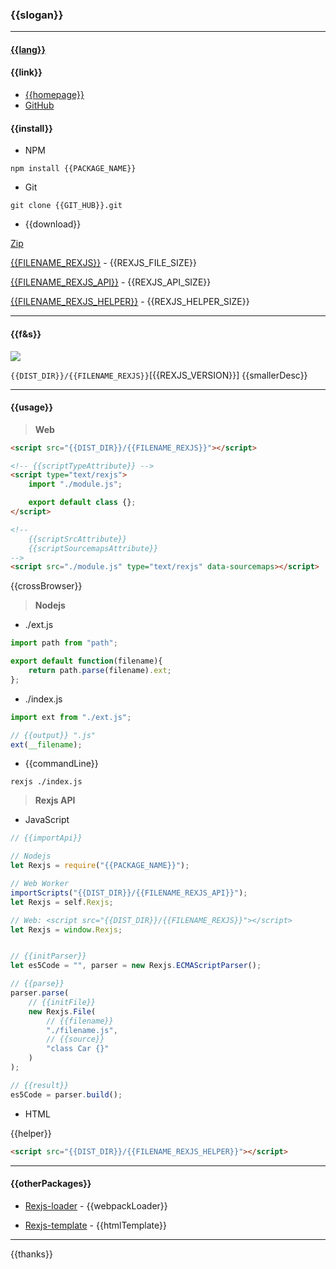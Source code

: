### {{slogan}}

------

#### [{{lang}}]({{GIT_HUB}}/{{langPath}})

#### {{link}}
* [{{homepage}}]({{HOME_PAGE_URL}})
* [GitHub]({{GIT_HUB}})

#### {{install}}
* NPM
```
npm install {{PACKAGE_NAME}}
```

* Git
```
git clone {{GIT_HUB}}.git
```

* {{download}}

[Zip]({{GIT_HUB}}/archive/master.zip)

[{{FILENAME_REXJS}}]({{GIT_HUB_USER_CONTENT}}/{{DIST_DIR}}/{{FILENAME_REXJS}}) - {{REXJS_FILE_SIZE}}

[{{FILENAME_REXJS_API}}]({{GIT_HUB_USER_CONTENT}}/{{DIST_DIR}}/{{FILENAME_REXJS_API}}) - {{REXJS_API_SIZE}}

[{{FILENAME_REXJS_HELPER}}]({{GIT_HUB_USER_CONTENT}}/{{DIST_DIR}}/{{FILENAME_REXJS_HELPER}}) - {{REXJS_HELPER_SIZE}}

-----

#### {{f&s}}
![]({{GIT_HUB_USER_CONTENT}}/doc/image/compare.jpg)

`{{DIST_DIR}}/{{FILENAME_REXJS}}`[{{REXJS_VERSION}}] {{smallerDesc}}

-----

#### {{usage}}

> **Web**
```html
<script src="{{DIST_DIR}}/{{FILENAME_REXJS}}"></script>

<!-- {{scriptTypeAttribute}} -->
<script type="text/rexjs">
	import "./module.js";

	export default class {};
</script>

<!--
	{{scriptSrcAttribute}}
	{{scriptSourcemapsAttribute}}
-->
<script src="./module.js" type="text/rexjs" data-sourcemaps></script>
```
{{crossBrowser}}

> **Nodejs**

* ./ext.js
```js
import path from "path";

export default function(filename){
	return path.parse(filename).ext;
};
```

* ./index.js
```js
import ext from "./ext.js";

// {{output}} ".js"
ext(__filename);
```

* {{commandLine}}
```
rexjs ./index.js
```

> **Rexjs API**

* JavaScript
```js
// {{importApi}}

// Nodejs
let Rexjs = require("{{PACKAGE_NAME}}");

// Web Worker
importScripts("{{DIST_DIR}}/{{FILENAME_REXJS_API}}");
let Rexjs = self.Rexjs;

// Web: <script src="{{DIST_DIR}}/{{FILENAME_REXJS}}"></script>
let Rexjs = window.Rexjs;


// {{initParser}}
let es5Code = "", parser = new Rexjs.ECMAScriptParser();

// {{parse}}
parser.parse(
	// {{initFile}}
	new Rexjs.File(
		// {{filename}}
		"./filename.js",
		// {{source}}
		"class Car {}"
	)
);

// {{result}}
es5Code = parser.build();
```

* HTML

{{helper}}
```html
<script src="{{DIST_DIR}}/{{FILENAME_REXJS_HELPER}}"></script>
```

-----

#### {{otherPackages}}

* [Rexjs-loader]({{GIT_HUB}}-loader) - {{webpackLoader}}

* [Rexjs-template]({{GIT_HUB}}-template) - {{htmlTemplate}}

-----

{{thanks}}